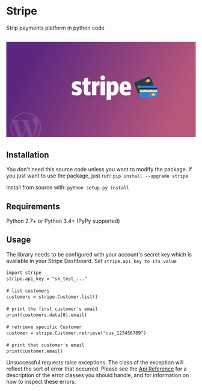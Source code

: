 # Stripe
Strip payments platform in python code

![An image of stripe the company.](stripe-for-wordpress.png)
------------------------------------------------------------

## Installation

You don't need this source code unless you want to modify the package. If you just want to use the package, just run: `pip install --upgrade stripe`

Install from source with: `python setup.py install`

## Requirements
Python 2.7+ or Python 3.4+ (PyPy supported)

## Usage

The library needs to be configured with your account's secret key which is available in your Stripe Dashboard. Set `stripe.api_key to its value`
```
import stripe
stripe.api_key = "sk_test_..."

# list customers
customers = stripe.Customer.list()

# print the first customer's email
print(customers.data[0].email)

# retrieve specific Customer
customer = stripe.Customer.retrieve("cus_123456789")

# print that customer's email
print(customer.email)
```
Unsuccessful requests raise exceptions. The class of the exception will reflect the sort of error that occurred. Please see the [Api Reference](https://stripe.com/docs/api/errors/handling) for a description of the error classes you should handle, and for information on how to inspect these errors.
